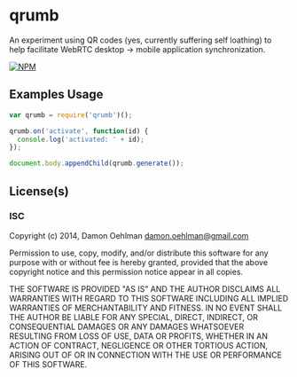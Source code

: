# qrumb

An experiment using QR codes (yes, currently suffering self loathing)
to help facilitate WebRTC desktop -> mobile application synchronization.


[![NPM](https://nodei.co/npm/qrumb.png)](https://nodei.co/npm/qrumb/)



## Examples Usage

```js
var qrumb = require('qrumb')();

qrumb.on('activate', function(id) {
  console.log('activated: ' + id);
});

document.body.appendChild(qrumb.generate());

```

## License(s)

### ISC

Copyright (c) 2014, Damon Oehlman <damon.oehlman@gmail.com>

Permission to use, copy, modify, and/or distribute this software for any
purpose with or without fee is hereby granted, provided that the above
copyright notice and this permission notice appear in all copies.

THE SOFTWARE IS PROVIDED "AS IS" AND THE AUTHOR DISCLAIMS ALL WARRANTIES WITH
REGARD TO THIS SOFTWARE INCLUDING ALL IMPLIED WARRANTIES OF MERCHANTABILITY
AND FITNESS. IN NO EVENT SHALL THE AUTHOR BE LIABLE FOR ANY SPECIAL, DIRECT,
INDIRECT, OR CONSEQUENTIAL DAMAGES OR ANY DAMAGES WHATSOEVER RESULTING FROM
LOSS OF USE, DATA OR PROFITS, WHETHER IN AN ACTION OF CONTRACT, NEGLIGENCE OR
OTHER TORTIOUS ACTION, ARISING OUT OF OR IN CONNECTION WITH THE USE OR
PERFORMANCE OF THIS SOFTWARE.
